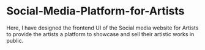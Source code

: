 # Social-Media-Platform-for-Artists
Here, I have designed the frontend UI of the Social media website for Artists to provide the artists a platform to showcase and sell their artistic works in public.
